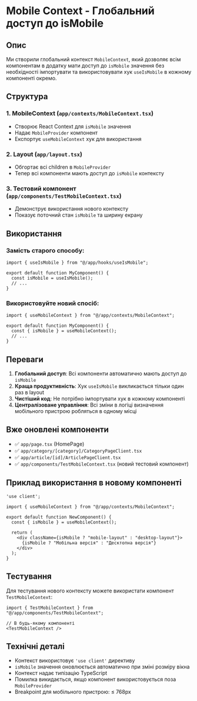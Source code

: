 # Mobile Context - Глобальний доступ до isMobile

## Опис

Ми створили глобальний контекст `MobileContext`, який дозволяє всім компонентам в додатку мати доступ до `isMobile` значення без необхідності імпортувати та використовувати хук `useIsMobile` в кожному компоненті окремо.

## Структура

### 1. MobileContext (`app/contexts/MobileContext.tsx`)
- Створює React Context для `isMobile` значення
- Надає `MobileProvider` компонент
- Експортує `useMobileContext` хук для використання

### 2. Layout (`app/layout.tsx`)
- Обгортає всі children в `MobileProvider`
- Тепер всі компоненти мають доступ до `isMobile` контексту

### 3. Тестовий компонент (`app/components/TestMobileContext.tsx`)
- Демонструє використання нового контексту
- Показує поточний стан `isMobile` та ширину екрану

## Використання

### Замість старого способу:
```tsx
import { useIsMobile } from "@/app/hooks/useIsMobile";

export default function MyComponent() {
  const isMobile = useIsMobile();
  // ...
}
```

### Використовуйте новий спосіб:
```tsx
import { useMobileContext } from "@/app/contexts/MobileContext";

export default function MyComponent() {
  const { isMobile } = useMobileContext();
  // ...
}
```

## Переваги

1. **Глобальний доступ**: Всі компоненти автоматично мають доступ до `isMobile`
2. **Краща продуктивність**: Хук `useIsMobile` викликається тільки один раз в layout
3. **Чистіший код**: Не потрібно імпортувати хук в кожному компоненті
4. **Централізоване управління**: Всі зміни в логіці визначення мобільного пристрою робляться в одному місці

## Вже оновлені компоненти

- ✅ `app/page.tsx` (HomePage)
- ✅ `app/category/[category]/CategoryPageClient.tsx`
- ✅ `app/article/[id]/ArticlePageClient.tsx`
- ✅ `app/components/TestMobileContext.tsx` (новий тестовий компонент)

## Приклад використання в новому компоненті

```tsx
'use client';

import { useMobileContext } from "@/app/contexts/MobileContext";

export default function NewComponent() {
  const { isMobile } = useMobileContext();
  
  return (
    <div className={isMobile ? "mobile-layout" : "desktop-layout"}>
      {isMobile ? "Мобільна версія" : "Десктопна версія"}
    </div>
  );
}
```

## Тестування

Для тестування нового контексту можете використати компонент `TestMobileContext`:

```tsx
import { TestMobileContext } from "@/app/components/TestMobileContext";

// В будь-якому компоненті
<TestMobileContext />
```

## Технічні деталі

- Контекст використовує `'use client'` директиву
- `isMobile` значення оновлюється автоматично при зміні розміру вікна
- Контекст надає типізацію TypeScript
- Помилка викидається, якщо компонент використовується поза `MobileProvider`
- Breakpoint для мобільного пристрою: ≤ 768px
